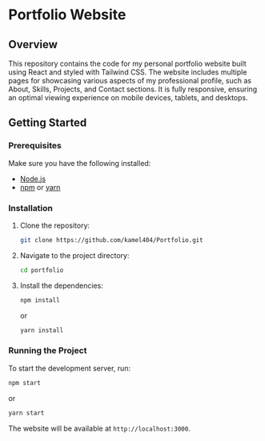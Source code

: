 # Portfolio Website

## Overview

This repository contains the code for my personal portfolio website built using React and styled with Tailwind CSS. The website includes multiple pages for showcasing various aspects of my professional profile, such as About, Skills, Projects, and Contact sections. It is fully responsive, ensuring an optimal viewing experience on mobile devices, tablets, and desktops.


## Getting Started

### Prerequisites

Make sure you have the following installed:

- [Node.js](https://nodejs.org/)
- [npm](https://www.npmjs.com/) or [yarn](https://yarnpkg.com/)

### Installation

1. Clone the repository:

   ```bash
   git clone https://github.com/kamel404/Portfolio.git
   ```

2. Navigate to the project directory:

   ```bash
   cd portfolio
   ```

3. Install the dependencies:

   ```bash
   npm install
   ```

   or

   ```bash
   yarn install
   ```

### Running the Project

To start the development server, run:

```bash
npm start
```

or

```bash
yarn start
```

The website will be available at `http://localhost:3000`.